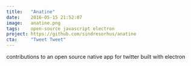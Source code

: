 ```yaml
---
title:   "Anatine"
date:    2016-05-15 21:52:07
image:   anatine.png
tags:    open-source javascript electron
project: https://github.com/sindresorhus/anatine
cta:     "Tweet Tweet"
---
```


contributions to an open source native app for twitter built with electron
